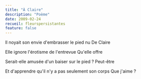 ```yaml
---
title: "À Claire"
description: "Poème"
date: 2009-02-24
recueil: fleurspersistantes
feature: false
---
```


Il noyait son envie d'embrasser le pied nu
De Claire

Elle ignore l'érotisme de l'entrevue
Qu'elle offre

Serait-elle amusée d'un baiser sur le pied ?
Peut-être

Et d'apprendre qu'il n'y a pas seulement son corps
Que j'aime ?
